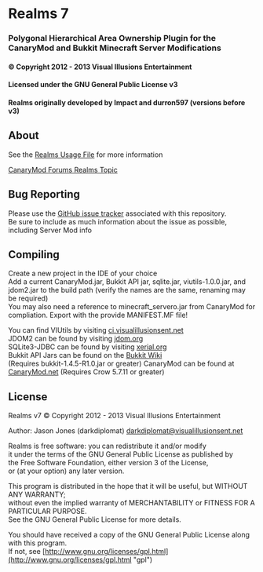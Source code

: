 ﻿# Realms 7 #
### Polygonal Hierarchical Area Ownership Plugin for the CanaryMod and Bukkit Minecraft Server Modifications ###
#### &copy; Copyright 2012 - 2013 Visual Illusions Entertainment ####
#### Licensed under the GNU General Public License v3 ####
#### Realms originally developed by Impact and durron597 (versions before v3) ####

## About ##
See the [Realms Usage File](https://github.com/darkdiplomat/Realms/blob/v7/src/resources/usage.txt "realms_usage") for more information

[CanaryMod Forums Realms Topic](http://forums.canarymod.net/?topic=1142 "realms_topic")

## Bug Reporting ##
Please use the [GitHub issue tracker](https://github.com/darkdiplomat/Realms/issues "issues") associated with this repository.<br>
Be sure to include as much information about the issue as possible, including Server Mod info

## Compiling ##
Create a new project in the IDE of your choice<br>
Add a current CanaryMod.jar, Bukkit API jar, sqlite.jar, viutils-1.0.0.jar, and jdom2.jar to the build path  (verify the names are the same, renaming may be required)<br>
You may also need a reference to minecraft_servero.jar from CanaryMod for compliation.
Export with the provide MANIFEST.MF file!

You can find VIUtils by visiting [ci.visualillusionsent.net](http://ci.visualillusionsent.net/job/VIUtils/lastBuild/net.visualillusionsent$viutils/ "jenkins")<br>
JDOM2 can be found by visiting [jdom.org](http://www.jdom.org/downloads/index.html "jdom")<br>
SQLite3-JDBC can be found by visiting [xerial.org](http://www.xerial.org/maven/repository/artifact/org/xerial/sqlite-jdbc/3.7.2/)<br>
Bukkit API Jars can be found on the [Bukkit Wiki](http://wiki.bukkit.org/Main_Page)<br> (Requires bukkit-1.4.5-R1.0.jar or greater)
CanaryMod can be found at [CanaryMod.net](http://www.canarymod.net/download)  (Requires Crow 5.7.11 or greater)

## License ##
Realms v7
&copy; Copyright 2012 - 2013 Visual Illusions Entertainment

Author: Jason Jones (darkdiplomat) <darkdiplomat@visualillusionsent.net>

Realms is free software: you can redistribute it and/or modify<br>
it under the terms of the GNU General Public License as published by<br>
the Free Software Foundation, either version 3 of the License,<br>
or (at your option) any later version.

This program is distributed in the hope that it will be useful, but WITHOUT ANY WARRANTY; <br>
without even the implied warranty of MERCHANTABILITY or FITNESS FOR A PARTICULAR PURPOSE.<br>
See the GNU General Public License for more details.

You should have received a copy of the GNU General Public License along with this program.<br>
If not, see [http://www.gnu.org/licenses/gpl.html](http://www.gnu.org/licenses/gpl.html "gpl")
